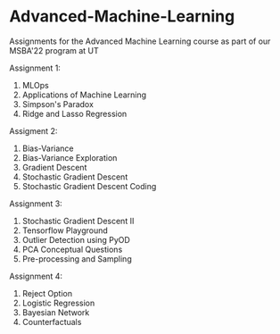 # Advanced-Machine-Learning
Assignments for the Advanced Machine Learning course as part of our MSBA'22 program at UT

Assignment 1:  
  1. MLOps
  2. Applications of Machine Learning
  3. Simpson's Paradox
  4. Ridge and Lasso Regression

Assigment 2:  
  1. Bias-Variance
  2. Bias-Variance Exploration
  3. Gradient Descent
  4. Stochastic Gradient Descent
  5. Stochastic Gradient Descent Coding

Assignment 3:  
  1. Stochastic Gradient Descent II
  2. Tensorflow Playground
  3. Outlier Detection using PyOD
  4. PCA Conceptual Questions
  5. Pre-processing and Sampling

Assignment 4:  
  1. Reject Option
  2. Logistic Regression
  3. Bayesian Network
  4. Counterfactuals
